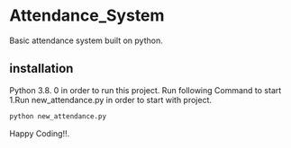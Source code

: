 # Attendance_System
Basic attendance system built on python.
## installation
Python 3.8. 0 in order to run this project.
Run following Command to start
<br/> 1.Run new_attendance.py in order to start with project.
```bash
python new_attendance.py
```
Happy Coding!!.
